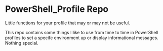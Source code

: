 # PowerShell_Profile Repo

Little functions for your profile that may or may not be useful. 

This repo contains some things I like to use from time to time in PowerShell profiles
to set a specifc environment up or display informational messages. Nothing special. 
